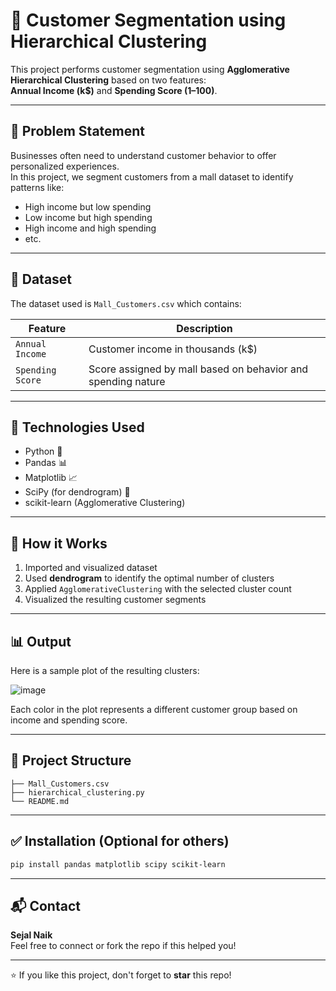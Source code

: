 
# 🧠 Customer Segmentation using Hierarchical Clustering

This project performs customer segmentation using **Agglomerative Hierarchical Clustering** based on two features:  
**Annual Income (k$)** and **Spending Score (1–100)**.

---

## 📌 Problem Statement

Businesses often need to understand customer behavior to offer personalized experiences.  
In this project, we segment customers from a mall dataset to identify patterns like:

- High income but low spending
- Low income but high spending
- High income and high spending
- etc.

---

## 📂 Dataset

The dataset used is `Mall_Customers.csv` which contains:

| Feature            | Description                         |
|--------------------|-------------------------------------|
| `Annual Income`    | Customer income in thousands (k$)   |
| `Spending Score`   | Score assigned by mall based on behavior and spending nature |

---

## 🧰 Technologies Used

- Python 🐍
- Pandas 📊
- Matplotlib 📈
- SciPy (for dendrogram) 🌳
- scikit-learn (Agglomerative Clustering)

---

## 🚀 How it Works

1. Imported and visualized dataset
2. Used **dendrogram** to identify the optimal number of clusters
3. Applied `AgglomerativeClustering` with the selected cluster count
4. Visualized the resulting customer segments

---

## 📊 Output

Here is a sample plot of the resulting clusters:

![image](https://github.com/user-attachments/assets/5131ef44-493a-4d97-9a60-e3db223fd467)


Each color in the plot represents a different customer group based on income and spending score.

---

## 📁 Project Structure

```
├── Mall_Customers.csv
├── hierarchical_clustering.py
└── README.md
```

---

## ✅ Installation (Optional for others)

```bash
pip install pandas matplotlib scipy scikit-learn
```

---

## 📬 Contact

**Sejal Naik**  
Feel free to connect or fork the repo if this helped you!

---

⭐ If you like this project, don't forget to **star** this repo!
